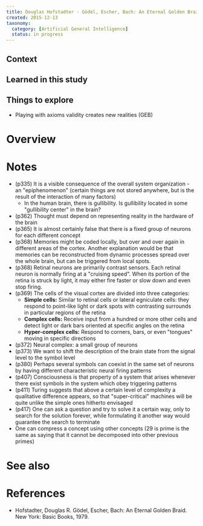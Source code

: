 ```yaml
---
title: Douglas Hofstadter - Gödel, Escher, Bach: An Eternal Golden Braid - 1979
created: 2015-12-13
taxonomy:
  category: [Artificial General Intelligence]
  status: in progress
---
```


## Context

## Learned in this study

## Things to explore

* Playing with axioms validity creates new realities (GEB)

# Overview

# Notes

* (p335) It is a visible consequence of the overall system organization - an "epiphenomenon" (certain things are not stored anywhere, but is the result of the interaction of many factors)
	* In the human brain, there is gullibility. Is gullibility located in some "gullibility center" in the brain?
* (p362) Thought must depend on representing reality in the hardware of the brain
* (p365) It is almost certainly false that there is a fixed group of neurons for each different concept
* (p368) Memories might be coded locally, but over and over again in different areas of the cortex. Another explanation would be that memories can be reconstructed from dynamic processes spread over the whole brain, but can be triggered from local spots.
* (p368) Retinal neurons are primarily contrast sensors. Each retinal neuron is normally firing at a "cruising speed". When its portion of the retina is struck by light, it may either fire faster or slow down and even stop firing.
* (p369) The cells of the visual cortex are divided into three categories:
	* **Simple cells:** Similar to retinal cells or lateral egniculate cells: they respond to point-like light or dark spots with contrasting surrounds in particular regions of the retina
	* **Complex cells:** Receive input from a hundred or more other cells and detect light or dark bars oriented at specific angles on the retina
	* **Hyper-complex cells:** Respond to corners, bars, or even "tongues" moving in specific directions
* (p372) Neural complex: a small group of neurons
* (p373) We want to shift the description of the brain state from the signal level to the symbol level
* (p380) Perhaps several symbols can coexist in the same set of neurons by having different characteristic neural firing patterns
* (p407) Consciousness is that property of a system that arises whenever there exist symbols in the system which obey triggering patterns
* (p411) Turing suggests that above a certain level of complexity a qualitative difference appears, so that "super-critical" machines will be quite unlike the simple ones hitherto envisaged
* (p417) One can ask a question and try to solve it a certain way, only to search for the solution forever, while formulating it another way would guarantee the search to terminate
* One can compress a concept using other concepts (29 is prime is the same as saying that it cannot be decomposed into other previous primes)

# See also

# References
* Hofstadter, Douglas R. Gödel, Escher, Bach: An Eternal Golden Braid. New York: Basic Books, 1979.
